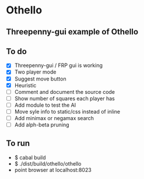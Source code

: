 Othello
=======

Threepenny-gui example of Othello
-------------------------------------

To do
-----

- [X] Threepenny-gui / FRP gui is working
- [X] Two player mode
- [X] Suggest move button
- [X] Heuristic
- [ ] Comment and document the source code
- [ ] Show number of squares each player has
- [ ] Add module to test the AI
- [ ] Move syle info to static/css instead of inline
- [ ] Add minimax or negamax search
- [ ] Add alph-beta pruning

To run
------

  - $ cabal build
  - $ ./dist/build/othello/othello
  - point browser at localhost:8023
